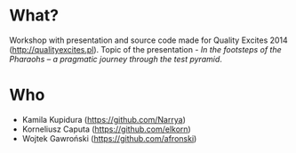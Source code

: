 # What?

Workshop with presentation and source code made for Quality Excites 2014 (http://qualityexcites.pl).
Topic of the presentation - *In the footsteps of the Pharaohs – a pragmatic journey through the test pyramid*.

# Who

- Kamila Kupidura (https://github.com/Narrya)
- Korneliusz Caputa (https://github.com/elkorn)
- Wojtek Gawroński (https://github.com/afronski)
